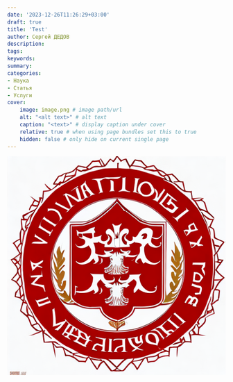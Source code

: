 ```yaml
---
date: '2023-12-26T11:26:29+03:00'
draft: true
title: 'Test'
author: Сергей ДЕДОВ
description:
tags:
keywords:
summary:
categories:
- Наука
- Статья
- Услуги
cover:
    image: image.png # image path/url
    alt: "<alt text>" # alt text
    caption: "<text>" # display caption under cover
    relative: true # when using page bundles set this to true
    hidden: false # only hide on current single page
---
```


![image](image.png)